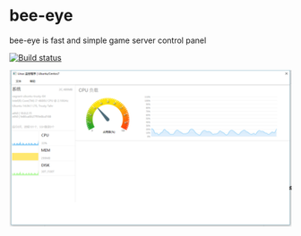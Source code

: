 # bee-eye

bee-eye is fast and simple game server control panel

[![Build status](https://ci.appveyor.com/api/projects/status/y1ahn7y6j6r4vy8o?svg=true)](https://ci.appveyor.com/project/Jamlee/bee-eye)

![png](/ss.png) 
